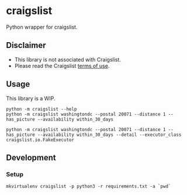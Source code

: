 # craigslist

Python wrapper for craigslist.

## Disclaimer

- This library is not associated with Craigslist.
- Please read the Craigslist [terms of use](https://www.craigslist.org/about/terms.of.use.en).

## Usage

This library is a WIP.

```
python -m craigslist --help
python -m craigslist washingtondc --postal 20071 --distance 1 --has_picture --availability within_30_days
```

```
python -m craigslist washingtondc --postal 20071 --distance 1 --has_picture --availability within_30_days --detail --executor_class craigslist.io.FakeExecutor
```

## Development

### Setup

```
mkvirtualenv craigslist -p python3 -r requirements.txt -a `pwd`
```
